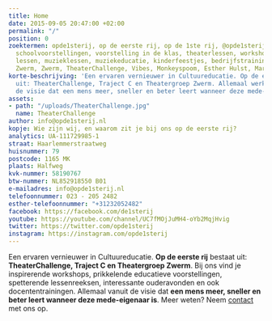 ```yaml
---
title: Home
date: 2015-09-05 20:47:00 +02:00
permalink: "/"
position: 0
zoektermen: opde1sterij, op de eerste rij, op de 1ste rij, @opde1sterij, cultuureducatie,
  schoolvoorstellingen, voorstelling in de klas, theaterlessen, workshops, theaterworkshops,
  lessen, muzieklessen, muziekeducatie, kinderfeestjes, bedrijfstrainingen, theatergroep
  Zwerm, Zwerm, TheaterChallenge, Vibes, Monkeyspoom, Esther Hulst, Martijn Huitema
korte-beschrijving: 'Een ervaren vernieuwer in Cultuureducatie. Op de eerste rij bestaat
  uit: TheaterChallenge, Traject C en Theatergroep Zwerm. Allemaal werkend vanuit
  de visie dat een mens meer, sneller en beter leert wanneer deze mede-eigenaar is.'
assets:
- path: "/uploads/TheaterChallenge.jpg"
  name: TheaterChallenge
author: info@opde1sterij.nl
kopje: Wie zijn wij, en waarom zit je bij ons op de eerste rij?
analytics: UA-111729985-1
straat: Haarlemmerstraatweg
huisnummer: 79
postcode: 1165 MK
plaats: Halfweg
kvk-nummer: 58190767
btw-nummer: NL852918550 B01
e-mailadres: info@opde1sterij.nl
telefoonnummer: 023 - 205 2482
esther-telefoonnummer: "+31232052482"
facebook: https://facebook.com/de1sterij
youtube: https://youtube.com/channel/UC7fMOjJuMH4-oYb2MqjHvig
twitter: https://twitter.com/opde1sterij
instagram: https://instagram.com/opde1sterij
---
```


Een ervaren vernieuwer in Cultuureducatie. **Op de eerste rij** bestaat uit: **TheaterChallenge, Traject C en Theatergroep Zwerm**. Bij ons vind je inspirerende workshops, prikkelende educatieve voorstellingen, spetterende lessenreeksen, interessante ouderavonden en ook docententrainingen. Allemaal vanuit de visie dat **een mens meer, sneller en beter leert wanneer deze mede-eigenaar is**. Meer weten? Neem [contact](https://www.opde1sterij.nl/contact/) met ons op.
